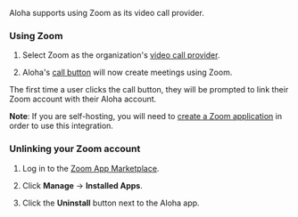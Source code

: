 Aloha supports using Zoom as its video call provider.

### Using Zoom

1. Select Zoom as the organization's [video call provider](/help/start-a-call#changing-your-organizations-video-call-provider).

1. Aloha's [call button](/help/start-a-call) will now create meetings
   using Zoom.

The first time a user clicks the call button, they will be prompted to
link their Zoom account with their Aloha account.

**Note**: If you are self-hosting, you will need to [create a Zoom
    application](https://zulip.readthedocs.io/en/latest/production/video-calls.html#zoom)
    in order to use this integration.

### Unlinking your Zoom account

1. Log in to the [Zoom App Marketplace](https://marketplace.zoom.us/).

1. Click **Manage** → **Installed Apps**.

1. Click the **Uninstall** button next to the Aloha app.
